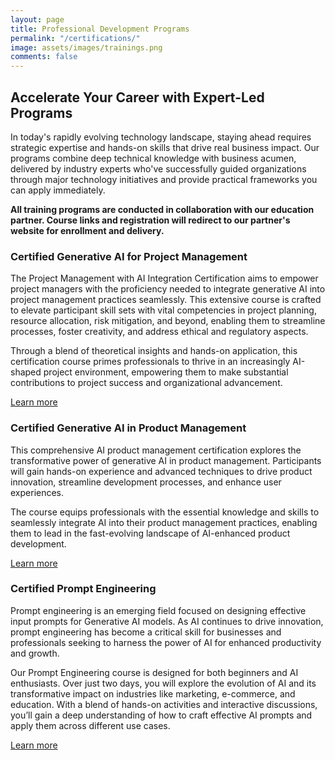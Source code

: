 ```yaml
---
layout: page
title: Professional Development Programs
permalink: "/certifications/"
image: assets/images/trainings.png
comments: false
---
```


## Accelerate Your Career with Expert-Led Programs

In today's rapidly evolving technology landscape, staying ahead requires strategic expertise and hands-on skills that drive real business impact. Our programs combine deep technical knowledge with business acumen, delivered by industry experts who've successfully guided organizations through major technology initiatives and provide practical frameworks you can apply immediately.

**All training programs are conducted in collaboration with our education partner. Course links and registration will redirect to our partner's website for enrollment and delivery.**

### Certified Generative AI for Project Management

The Project Management with AI Integration Certification aims to empower project managers with the
proficiency needed to integrate generative AI into project management practices seamlessly. This extensive
course is crafted to elevate participant skill sets with vital competencies in project planning, resource
allocation, risk mitigation, and beyond, enabling them to streamline processes, foster creativity, and
address ethical and regulatory aspects.

Through a blend of theoretical insights and hands-on application, this certification course primes professionals to thrive in an increasingly AI-shaped project environment, empowering them to make substantial contributions to project success and organizational advancement.

[Learn more](https://agileasia.com/certified-generative-ai-in-project-management/)


### Certified Generative AI in Product Management

This comprehensive AI product management certification explores the transformative power of generative AI
in product management. Participants will gain hands-on experience and advanced techniques to drive product
innovation, streamline development processes, and enhance user experiences.

The course equips professionals with the essential knowledge and skills to seamlessly integrate AI into
their product management practices, enabling them to lead in the fast-evolving landscape of AI-enhanced
product development.

[Learn more](https://agileasia.com/certified-generative-ai-in-product-management/)


### Certified Prompt Engineering

Prompt engineering is an emerging field focused on designing effective input prompts for Generative AI models. As AI continues to drive innovation, prompt engineering has become a critical skill for businesses and professionals seeking to harness the power of AI for enhanced productivity and growth.

Our Prompt Engineering course is designed for both beginners and AI enthusiasts. Over just two days, you will explore the evolution of AI and its transformative impact on industries like marketing, e-commerce, and education. With a blend of hands-on activities and interactive discussions, you’ll gain a deep understanding of how to craft effective AI prompts and apply them across different use cases.

[Learn more](https://agileasia.com/certified-prompt-engineering/)